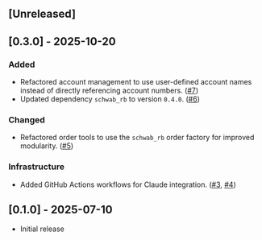 ## [Unreleased]

## [0.3.0] - 2025-10-20

### Added
- Refactored account management to use user-defined account names instead of directly referencing account numbers. ([#7](https://github.com/jwplatta/schwab_mcp/pull/7))
- Updated dependency `schwab_rb` to version `0.4.0`. ([#6](https://github.com/jwplatta/schwab_mcp/pull/6))

### Changed
- Refactored order tools to use the `schwab_rb` order factory for improved modularity. ([#5](https://github.com/jwplatta/schwab_mcp/pull/5))

### Infrastructure
- Added GitHub Actions workflows for Claude integration. ([#3](https://github.com/jwplatta/schwab_mcp/pull/3), [#4](https://github.com/jwplatta/schwab_mcp/pull/4))

## [0.1.0] - 2025-07-10

- Initial release
